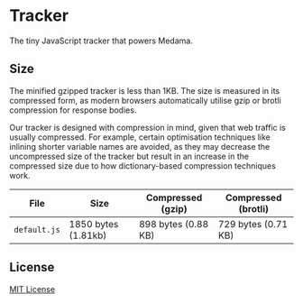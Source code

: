# Tracker

The tiny JavaScript tracker that powers Medama.

## Size

The minified gzipped tracker is less than 1KB. The size is measured in its compressed form, as modern browsers automatically utilise gzip or brotli compression for response bodies.

Our tracker is designed with compression in mind, given that web traffic is usually compressed. For example, certain optimisation techniques like inlining shorter variable names are avoided, as they may decrease the uncompressed size of the tracker but result in an increase in the compressed size due to how dictionary-based compression techniques work.

| File         | Size                | Compressed (gzip)   | Compressed (brotli) |
| ------------ | ------------------- | ------------------- | ------------------- |
| `default.js` | 1850 bytes (1.81kb) | 898 bytes (0.88 KB) | 729 bytes (0.71 KB) |

## License

[MIT License](LICENSE)
